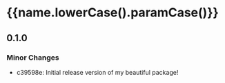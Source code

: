 # {{name.lowerCase().paramCase()}}

## 0.1.0

### Minor Changes

- c39598e: Initial release version of my beautiful package!
